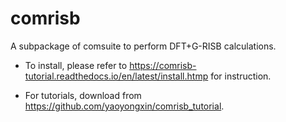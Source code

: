 # comrisb

A subpackage of comsuite to perform DFT+G-RISB calculations.

* To install, please refer to
https://comrisb-tutorial.readthedocs.io/en/latest/install.htmp
for instruction.

* For tutorials, download from 
https://github.com/yaoyongxin/comrisb_tutorial. 
